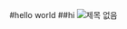 #hello world
##hi
![제목 없음](https://user-images.githubusercontent.com/125548154/228423717-08301dd8-5918-4711-bff9-ff21b2aae5d3.png)
